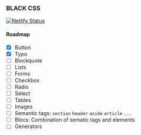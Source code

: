 ### BLACK CSS

[![Netlify Status](https://api.netlify.com/api/v1/badges/e7e7cb4b-27d2-458d-9ecd-069d1f06f337/deploy-status)](https://app.netlify.com/sites/black-css/deploys)

#### Roadmap

- [x] Button
- [x] Typo
- [ ] Blockquote
- [ ] Lists
- [ ] Forms
- [ ] Checkbox
- [ ] Radio
- [ ] Select
- [ ] Tables
- [ ] Images
- [ ] Semantic tags: `section` `header` `aside` `article` `...`
- [ ] Blocs: Combination of sematic tags and elements
- [ ] Generators
